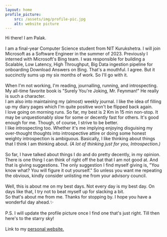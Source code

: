 ```yaml
---
layout: home
profile_picture:
    src: /assets/img/profile-pic.jpg
    alt: website picture
---
```


<p>
  Hi there! I am Palak. <br><br>
  I am a final-year Computer Science student from NIT Kurukshetra. I will join Microsoft as a Software Engineer in the summer of 2023. Previously I interned with Microsoft's Bing team. I was responsible for building a Scalable, Low Latency, High Throughput, Big Data ingestion pipeline for onboarding Download Answers on Bing. That's a mouthful. I agree. But it succinctly sums up my six months of work. So I'll go with it. <br><br>
  When I'm not working, I'm reading, journalling, running, and introspecting.<br>
  My all-time favorite book is "Surely You're Joking, Mr. Feynman!" He really is such a character.<br>
  I am also into maintaining my (almost) weekly journal. I like the idea of filling up my diary pages which I'm quite positive won't be flipped back again.<br>
  I love going on morning runs. So far, my best is 2 Km in 15 min non-stop. It may be unquestionably slow for some or decently fast for others. It's good enough for me. Though, of course, I strive to be better.<br>
  I like introspecting too. Whether it's me implying enjoying disguising my over-thought thoughts into introspective attire or doing some honest weighty introspection is ambiguous. Basically, I like thinking about things that I think I am thinking about. <i>(A lot of thinking just for you, Introspection.)</i><br><br>
  So far, I have talked about things I do and do pretty decently, in my opinion. There is one thing I can think of right off the bat that I am not good at. And that is giving suggestions. The only suggestion I find myself giving is, "You know what? You will figure it out yourself." So unless you want me repeating the obvious, kindly consider unlisting me from your advisory council.<br><br>
  Well, this is about me on my best days. Not every day is my best day. On days like that, I try not to beat myself up for slacking a bit.<br>
  So that's about me from me. Thanks for stopping by. I hope you have a wonderful day ahead.✨<br>
  <br> P.S. I will update the profile picture once I find one that's just right. Till then here's to the starry sky!
  <br><br>
  Link to my <a href="https://palak001.github.io/"> personal website. </a>

</p>
